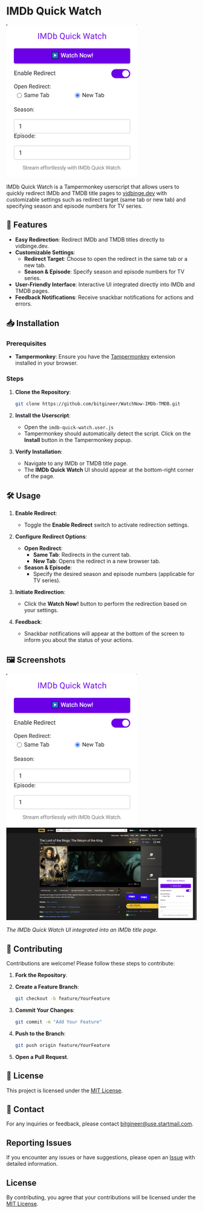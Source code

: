 
# IMDb Quick Watch

![UI Screenshot](assets/screenshots/ui-screenshot.png)

IMDb Quick Watch is a Tampermonkey userscript that allows users to quickly redirect IMDb and TMDB title pages to [vidbinge.dev](https://vidbinge.dev) with customizable settings such as redirect target (same tab or new tab) and specifying season and episode numbers for TV series.

## 🚀 Features

- **Easy Redirection**: Redirect IMDb and TMDB titles directly to vidbinge.dev.
- **Customizable Settings**:
  - **Redirect Target**: Choose to open the redirect in the same tab or a new tab.
  - **Season & Episode**: Specify season and episode numbers for TV series.
- **User-Friendly Interface**: Interactive UI integrated directly into IMDb and TMDB pages.
- **Feedback Notifications**: Receive snackbar notifications for actions and errors.

## 📥 Installation

### Prerequisites

- **Tampermonkey**: Ensure you have the [Tampermonkey](https://www.tampermonkey.net/) extension installed in your browser.

### Steps

1. **Clone the Repository**:

   ```bash
   git clone https://github.com/bitgineer/WatchNow-IMDb-TMDB.git
   ```

2. **Install the Userscript**:

   - Open the `imdb-quick-watch.user.js`
   - Tampermonkey should automatically detect the script. Click on the **Install** button in the Tampermonkey popup.

3. **Verify Installation**:

   - Navigate to any IMDb or TMDB title page.
   - The **IMDb Quick Watch** UI should appear at the bottom-right corner of the page.

## 🛠️ Usage

1. **Enable Redirect**:

   - Toggle the **Enable Redirect** switch to activate redirection settings.

2. **Configure Redirect Options**:

   - **Open Redirect**:
     - **Same Tab**: Redirects in the current tab.
     - **New Tab**: Opens the redirect in a new browser tab.
   - **Season & Episode**:
     - Specify the desired season and episode numbers (applicable for TV series).

3. **Initiate Redirection**:

   - Click the **Watch Now!** button to perform the redirection based on your settings.

4. **Feedback**:

   - Snackbar notifications will appear at the bottom of the screen to inform you about the status of your actions.

## 🖼️ Screenshots

![UI Screenshot](assets/screenshots/ui-screenshot.png)
![UI2 Screenshot](assets/screenshots/ui2-screenshot.png)

*The IMDb Quick Watch UI integrated into an IMDb title page.*

## 🤝 Contributing

Contributions are welcome! Please follow these steps to contribute:

1. **Fork the Repository**.
2. **Create a Feature Branch**:

   ```bash
   git checkout -b feature/YourFeature
   ```

3. **Commit Your Changes**:

   ```bash
   git commit -m "Add Your Feature"
   ```

4. **Push to the Branch**:

   ```bash
   git push origin feature/YourFeature
   ```

5. **Open a Pull Request**.

## 📜 License

This project is licensed under the [MIT License](LICENSE).

## 📧 Contact

For any inquiries or feedback, please contact [bitgineer@use.startmail.com](mailto:bitgineer@use.startmail.com).

## Reporting Issues

If you encounter any issues or have suggestions, please open an [Issue](https://github.com/bitgineer/WatchNow-IMDb-TMDB/issues) with detailed information.

## License

By contributing, you agree that your contributions will be licensed under the [MIT License](LICENSE).

